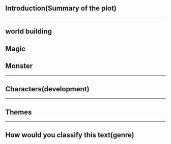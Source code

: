 ## Introduction(Summary of the plot)
---
## world building
## Magic
## Monster
---
## Characters(development)
---
## Themes
---
## How would you classify this text(genre)
